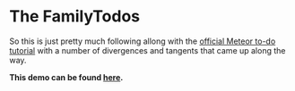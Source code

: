 The FamilyTodos
================

So this is just pretty much following allong with the [official Meteor to-do tutorial](http://meteor.com/try) with a number of divergences and tangents that came up along the way. 

**This demo can be found [here](http://eran-familytodo.meteor.com/).**
